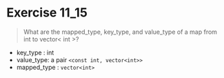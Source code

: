 # Exercise 11_15
> What are the mapped_type, key_type, and value_type of a map from int to vector< int >?
- key_type : int
- value_type: a pair `<const int, vector<int>>`
- mapped_type : `vector<int>`